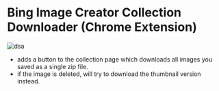 # Bing Image Creator Collection Downloader (Chrome Extension)
![dsa](https://github.com/rugia813/bing-collection-downloader/blob/master/Annotation%202024-01-01%20163647.png)
 - adds a button to the collection page which downloads all images you saved as a single zip file.
 - if the image is deleted, will try to download the thumbnail version instead.
